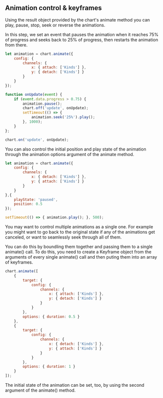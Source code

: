 ## Animation control & keyframes

Using the result object provided by the chart's animate method you can play, pause, stop, seek or reverse the animations.

In this step, we set an event that pauses the animation when it reaches 75% of 
progress and seeks back to 25% of progress, then restarts the animation from 
there.

```javascript { "title": "Jumping from 75% to 25% progress during the animation" }
let animation = chart.animate({
	config: {
		channels: {
			x: { attach: ['Kinds'] },
			y: { detach: ['Kinds'] }
		}
	}
});

function onUpdate(event) {
	if (event.data.progress > 0.75) {
		animation.pause();
		chart.off('update', onUpdate);
		setTimeout(() => {
			animation.seek('25%').play();
		}, 1000);
	}
};

chart.on('update', onUpdate);
```

You can also control the initial position and play state of the animation 
through the animation options argument of the animate method.

```javascript { "title": "Using initial animation control parameters" }
let animation = chart.animate({
	config: {
		channels: {
			x: { detach: ['Kinds'] },
			y: { attach: ['Kinds'] }
		}
	}
},{
	playState: 'paused',
	position: 0.5 
});

setTimeout(() => { animation.play(); }, 500);
```

You may want to control multiple animations as a single one. For example 
you might want to go back to the original state if any of the animations get canceled, or
want to seamlessly seek through all of them.

You can do this by boundling them together and passing them to a single animate()
call. To do this, you need to create a Keyframe object from the arguments of
every single animate() call and then puting them into an array of keyframes.

```javascript { "title": "Using keyframes" }
chart.animate([
	{
		target: {
			config: {
				channels: {
					x: { attach: ['Kinds'] },
					y: { detach: ['Kinds'] }
				}
			}
		},
		options: { duration: 0.5 }
	},
	{
		target: {
			config: {
				channels: {
					x: { detach: ['Kinds'] },
					y: { attach: ['Kinds'] }
				}
			}
		},
		options: { duration: 1 }
	}
]);
```

The initial state of the animation can be set, too, by using the
second argument of the animate() method.
